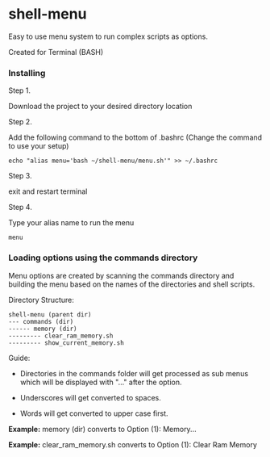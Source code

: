 # shell-menu

Easy to use menu system to run complex scripts as options.

Created for Terminal (BASH)

### Installing

Step 1.

Download the project to your desired directory location

Step 2.

Add the following command to the bottom of .bashrc (Change the command to use your setup)

```
echo "alias menu='bash ~/shell-menu/menu.sh'" >> ~/.bashrc
```

Step 3.

exit and restart terminal

Step 4.

Type your alias name to run the menu

```
menu
```

### Loading options using the commands directory

Menu options are created by scanning the commands directory and building the menu based on the names of the directories and shell scripts.

Directory Structure:

```
shell-menu (parent dir)
--- commands (dir)
------ memory (dir)
--------- clear_ram_memory.sh
--------- show_current_memory.sh
```

Guide:

* Directories in the commands folder will get processed as sub menus which will be displayed with "..." after the option.

* Underscores will get converted to spaces.

* Words will get converted to upper case first.

**Example:** memory (dir) converts to  Option (1): Memory...

**Example:** clear_ram_memory.sh converts to Option (1): Clear Ram Memory
